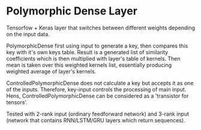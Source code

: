 # Polymorphic Dense Layer
Tensorfow + Keras layer that switches between different weights depending on the input data. 

PolymorphicDense first using input to generate a key, then compares this key with it's own keys table. Result is a generated list of similarity coefficients which is then multiplied with layer's table of kernels. Then mean is taken over this weighted kernels list, essentially producing weighted average of layer's kernels.

ControlledPolymorphicDense does not calculate a key but accepts it as one of the inputs. Therefore, key-input controls the processing of main input. Hens, ControlledPolymorphicDense can be considered as a 'transistor for tensors'.


Tested with 2-rank input (ordinary feedforward network) and 3-rank input (network that contains RNN/LSTM/GRU layers which return sequences).
